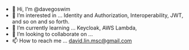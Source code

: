- 👋 Hi, I’m @davegoswim
- 👀 I’m interested in ... Identity and Authorization, Interoperability, JWT, and so on and so forth.
- 🌱 I’m currently learning ... Keycloak, AWS Lambda, 
- 💞️ I’m looking to collaborate on ... 
- 📫 How to reach me ... david.lin.msc@gmail.com

<!---
davegoswim/davegoswim is a ✨ special ✨ repository because its `README.md` (this file) appears on your GitHub profile.
You can click the Preview link to take a look at your changes.
--->
